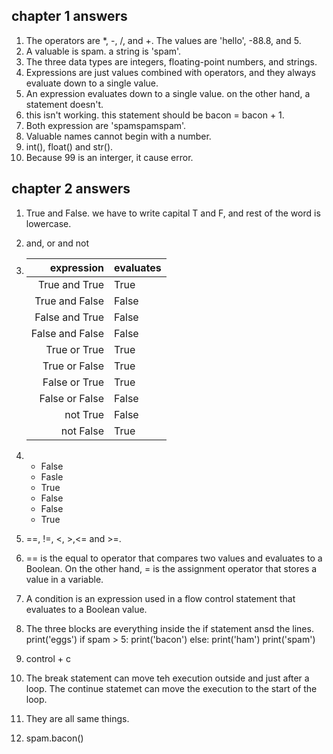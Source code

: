 ## chapter 1 answers

1. The operators are *, -, /, and +. The values are 'hello', -88.8, and 5.
2. A valuable is spam. a string is 'spam'.
3. The three data types are integers, floating-point numbers, and strings.
4. Expressions are just values combined with operators, and they always evaluate down to a single value.
5. An expression evaluates down to a single value. on the other hand, a statement doesn't.
6. this isn't working. this statement should be bacon = bacon + 1.
7. Both expression are 'spamspamspam'. 
8. Valuable names cannot begin with a number. 
9. int(), float() and str().
10. Because 99 is an interger, it cause error. 

## chapter 2 answers

1. True and False. we have to write capital T and F, and rest of the word is lowercase.
2. and, or and not
3. | expression   | evaluates     |
   | ----:  | ----------- |
   | True and True | True |
   | True and False | False |
   | False and True | False |
   | False and False | False |
   | True or True | True |
   | True or False | True |
   | False or True | True |
   | False or False| False |
   | not True | False |
   | not False | True |
   
4. - False
   - Fasle 
   - True
   - False
   - False
   - True
5. ==, !=, <, >,<= and >=.
6. == is the equal to operator that compares two values and evaluates to a Boolean. On the other hand, 
   = is the assignment operator that stores a value in a variable.
7. A condition is an expression used in a flow control statement that evaluates to a Boolean value.
8. The three blocks are everything inside the if statement ansd the lines.
   print('eggs')
   if spam > 5:
      print('bacon')
   else:
      print('ham')
   print('spam')
   
 10. control + c
 11. The break statement can move teh execution outside and just after a loop. The continue statemet can
     move the execution to the start of the loop.
 12. They are all same things. 
 14. spam.bacon()
